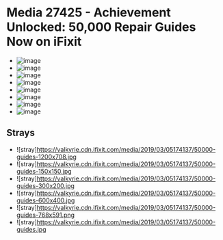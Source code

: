 # Media 27425 - Achievement Unlocked: 50,000 Repair Guides Now on iFixit

- ![image](https://valkyrie.cdn.ifixit.com/media/2019/03/05174137/50000-guides.png)
- ![image](https://valkyrie.cdn.ifixit.com/media/2019/03/05174137/50000-guides-150x150.png)
- ![image](https://valkyrie.cdn.ifixit.com/media/2019/03/05174137/50000-guides-300x200.png)
- ![image](https://valkyrie.cdn.ifixit.com/media/2019/03/05174137/50000-guides-600x400.png)
- ![image](https://valkyrie.cdn.ifixit.com/media/2019/03/05174137/50000-guides-1200x708.png)
- ![image](https://valkyrie.cdn.ifixit.com/media/2019/03/05174137/50000-guides-768x512.png)
- ![image](https://valkyrie.cdn.ifixit.com/media/2019/03/05174137/50000-guides-324x216.png)
- ![image](https://valkyrie.cdn.ifixit.com/media/2019/03/05174137/50000-guides-450x300.png)

## Strays
- ![stray]https://valkyrie.cdn.ifixit.com/media/2019/03/05174137/50000-guides-1200x708.jpg
- ![stray]https://valkyrie.cdn.ifixit.com/media/2019/03/05174137/50000-guides-150x150.jpg
- ![stray]https://valkyrie.cdn.ifixit.com/media/2019/03/05174137/50000-guides-300x200.jpg
- ![stray]https://valkyrie.cdn.ifixit.com/media/2019/03/05174137/50000-guides-600x400.jpg
- ![stray]https://valkyrie.cdn.ifixit.com/media/2019/03/05174137/50000-guides-768x591.png
- ![stray]https://valkyrie.cdn.ifixit.com/media/2019/03/05174137/50000-guides.jpg